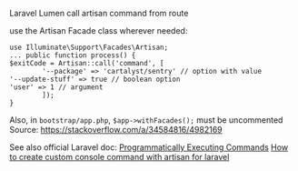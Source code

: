 


Laravel Lumen call artisan command from route


use the Artisan Facade class wherever needed:

```
use Illuminate\Support\Facades\Artisan; 
... public function process() { 
$exitCode = Artisan::call('command', [
        '--package' => 'cartalyst/sentry' // option with value
'--update-stuff' => true // boolean option
'user' => 1 // argument
        ]);
}
```

Also, in `bootstrap/app.php`, `$app->withFacades();` must be uncommented
Source: https://stackoverflow.com/a/34584816/4982169

See also official Laravel doc: [Programmatically Executing Commands](https://laravel.com/docs/master/artisan#programmatically-executing-commands)
[How to create custom console command with artisan for laravel](https://ourcodeworld.com/articles/read/248/how-to-create-a-custom-console-command-artisan-for-laravel-5-3)
